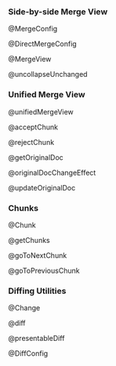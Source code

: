 ### Side-by-side Merge View

@MergeConfig

@DirectMergeConfig

@MergeView

@uncollapseUnchanged

### Unified Merge View

@unifiedMergeView

@acceptChunk

@rejectChunk

@getOriginalDoc

@originalDocChangeEffect

@updateOriginalDoc

### Chunks

@Chunk

@getChunks

@goToNextChunk

@goToPreviousChunk

### Diffing Utilities

@Change

@diff

@presentableDiff

@DiffConfig
